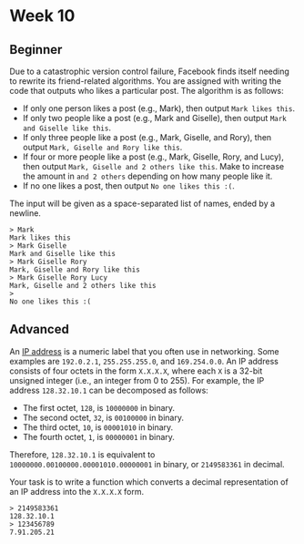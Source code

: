# Week 10

## Beginner 
Due to a catastrophic version control failure, Facebook finds itself needing to rewrite its friend-related algorithms. You are assigned with writing the code that outputs who likes a particular post. The algorithm is as follows:

* If only one person likes a post (e.g., Mark), then output `Mark likes this`.
* If only two people like a post (e.g., Mark and Giselle), then output `Mark and Giselle like this`.
* If only three people like a post (e.g., Mark, Giselle, and Rory), then output `Mark, Giselle and Rory like this`.
* If four or more people like a post (e.g., Mark, Giselle, Rory, and Lucy), then output `Mark, Giselle and 2 others like this`. Make to increase the amount in `and 2 others` depending on how many people like it.
* If no one likes a post, then output `No one likes this :(`.

The input will be given as a space-separated list of names, ended by a newline.

```
> Mark
Mark likes this
> Mark Giselle
Mark and Giselle like this
> Mark Giselle Rory
Mark, Giselle and Rory like this
> Mark Giselle Rory Lucy
Mark, Giselle and 2 others like this
> 
No one likes this :(
```

## Advanced
An [IP address](http://en.wikipedia.org/wiki/IP_address) is a numeric label that you often use in networking. Some examples are `192.0.2.1`, `255.255.255.0`, and `169.254.0.0`. An IP address consists of four octets in the form `X.X.X.X`, where each `X` is a 32-bit unsigned integer (i.e., an integer from 0 to 255). For example, the IP address `128.32.10.1` can be decomposed as follows:

* The first octet, `128`, is `10000000` in binary.
* The second octet, `32`, is `00100000` in binary.
* The third octet, `10`, is `00001010` in binary.
* The fourth octet, `1`, is `00000001` in binary.

Therefore, `128.32.10.1` is equivalent to `10000000.00100000.00001010.00000001` in binary, or `2149583361` in decimal.

Your task is to write a function which converts a decimal representation of an IP address into the `X.X.X.X` form.

```
> 2149583361
128.32.10.1
> 123456789
7.91.205.21
```
